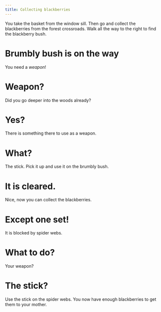 ```yaml
---
title: Collecting blackberries
---
```


You take the basket from the window sill. Then go and collect the blackberries from the forest crossroads. Walk all the way to the right to find the blackberry bush.

# Brumbly bush is on the way
You need a _weapon_!

# Weapon?
Did you go deeper into the woods already?

# Yes?
There is something there to use as a weapon.

# What?
The stick. Pick it up and use it on the brumbly bush.

# It is cleared.
Nice, now you can collect the blackberries.

# Except one set!
It is blocked by spider webs.

# What to do?
Your weapon?

# The stick?
Use the stick on the spider webs. You now have enough blackberries to get them to your mother.
